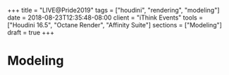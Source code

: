 +++
title = "LIVE@Pride2019"
tags = ["houdini", "rendering", "modeling"]
date = 2018-08-23T12:35:48-08:00
client = "iThink Events"
tools = ["Houdini 16.5", "Octane Render", "Affinity Suite"]
sections = ["Modeling"]
draft = true
+++

# Modeling
